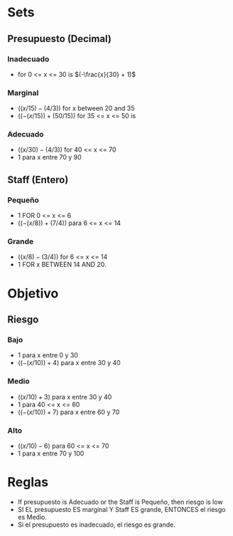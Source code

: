 # Sets 

## Presupuesto (Decimal)

### Inadecuado

- for 0 <= x <= 30 is $(-\frac{x}{30}  + 1)$

### Marginal

- $((x / 15) - (4 / 3))$ for x between 20 and 35
- $((- (x / 15)) + (50 / 15))$ for 35 <= x <= 50 is

### Adecuado

- $((x / 30) - (4 / 3))$ for 40 <= x <= 70
- $1$ para x entre 70 y 90

## Staff (Entero)

### Pequeño

- $1$ FOR 0 <= x <= 6
- $((- (x / 8)) + (7 / 4))$ para 6 <= x <= 14

### Grande

- $((x / 8) - (3 / 4))$ for 6 <= x <= 14
- $1$ FOR x BETWEEN 14 AND 20.

# Objetivo

## Riesgo

### Bajo

- $1$ para x entre 0 y 30
- $((- (x / 10)) + 4)$ para x entre 30 y 40

### Medio

- $((x / 10) + 3)$ para x entre 30 y 40
- $1$ para 40 <= x <= 60
- $((- (x / 10)) + 7)$ para x entre 60 y 70

### Alto

- $((x / 10) - 6)$ para 60 <= x <= 70
- $1$ para x entre 70 y 100

# Reglas

- If presupuesto is Adecuado or the Staff is Pequeño, then riesgo is low
- SI EL presupuesto ES marginal Y Staff ES grande, ENTONCES el riesgo es Medio.
- Si el presupuesto es inadecuado, el riesgo es grande.
